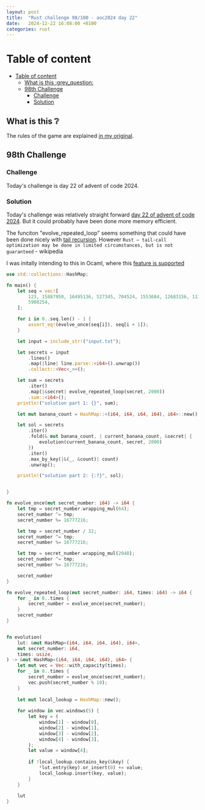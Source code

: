 ```yaml
---
layout: post
title:  "Rust challenge 98/100 - aoc2024 day 22"
date:   2024-12-22 16:08:00 +0100
categories: rust
---
```



#  Table of content
- [Table of content](#table-of-content)
  - [What is this :grey\_question:](#what-is-this-grey_question)
  - [98th Challenge](#98th-challenge)
    - [Challenge](#challenge)
    - [Solution](#solution)

## What is this :grey_question: 

The rules of the game are explained [in my original](https://maebli.github.io/rust/2021/10/18/100rust.html). 


## 98th Challenge
### Challenge

Today's challenge is day 22 of advent of code 2024.

### Solution

Today's challenge was relatively straight forward [day 22 of advent of code 2024](https://adventofcode.com/2024/day/22). But it could probably have been done more memory efficient. 

The funciton "evolve_repeated_loop" seems something that could have been done nicely with [tail recursion](https://en.wikipedia.org/wiki/Tail_call). However
`Rust – tail-call optimization may be done in limited circumstances, but is not guaranteed` - wikipedia

I was initally intending to this in Ocaml, where this [feature is supported](https://abitofocaml.weebly.com/131-tail-recursion.html)

```rust
use std::collections::HashMap;

fn main() {
    let seq = vec![
        123, 15887950, 16495136, 527345, 704524, 1553684, 12683156, 11100544, 12249484, 7753432,
        5908254,
    ];

    for i in 0..seq.len() - 1 {
        assert_eq!(evolve_once(seq[i]), seq[i + 1]);
    }

    let input = include_str!("input.txt");

    let secrets = input
        .lines()
        .map(|line| line.parse::<i64>().unwrap())
        .collect::<Vec<_>>();

    let sum = secrets
        .iter()
        .map(|&secret| evolve_repeated_loop(secret, 2000))
        .sum::<i64>();
    println!("solution part 1: {}", sum);

    let mut banana_count = HashMap::<(i64, i64, i64, i64), i64>::new();

    let sol = secrets
        .iter()
        .fold(& mut banana_count, | current_banana_count, &secret| {
            evolution(current_banana_count, secret, 2000)
        })
        .iter()
        .max_by_key(|&(_, &count)| count)
        .unwrap();

    println!("solution part 2: {:?}", sol);


}

fn evolve_once(mut secret_number: i64) -> i64 {
    let tmp = secret_number.wrapping_mul(64);
    secret_number ^= tmp;
    secret_number %= 16777216;

    let tmp = secret_number / 32;
    secret_number ^= tmp;
    secret_number %= 16777216;

    let tmp = secret_number.wrapping_mul(2048);
    secret_number ^= tmp;
    secret_number %= 16777216;

    secret_number
}

fn evolve_repeated_loop(mut secret_number: i64, times: i64) -> i64 {
    for _ in 0..times {
        secret_number = evolve_once(secret_number);
    }
    secret_number
}


fn evolution(
    lut: &mut HashMap<(i64, i64, i64, i64), i64>,
    mut secret_number: i64,
    times: usize,
) -> &mut HashMap<(i64, i64, i64, i64), i64> {
    let mut vec = Vec::with_capacity(times);
    for _ in 0..times {
        secret_number = evolve_once(secret_number);
        vec.push(secret_number % 10);
    }
    
    let mut local_lookup = HashMap::new();
    
    for window in vec.windows(5) {
        let key = (
            window[1] - window[0],
            window[2] - window[1],
            window[3] - window[2],
            window[4] - window[3],
        );
        let value = window[4];
        
        if !local_lookup.contains_key(&key) {
            *lut.entry(key).or_insert(0) += value;
            local_lookup.insert(key, value);
        }
    }
    
    lut
}

```